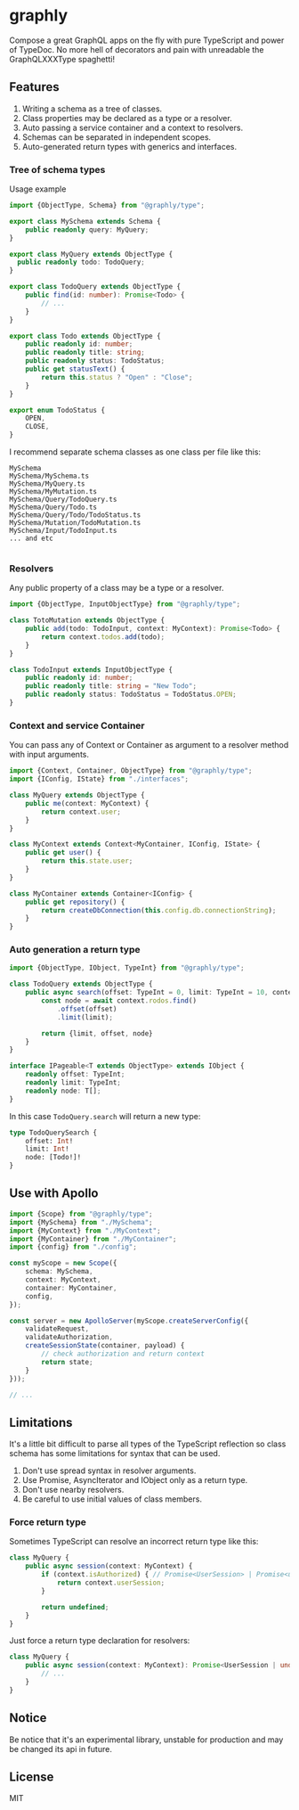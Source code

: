 # graphly

Compose a great GraphQL apps on the fly with pure TypeScript and power of TypeDoc.
No more hell of decorators and pain with unreadable the GraphQLXXXType spaghetti! 

## Features

1. Writing a schema as a tree of classes.
2. Class properties may be declared as a type or a resolver.
3. Auto passing a service container and a context to resolvers.
4. Schemas can be separated in independent scopes.
5. Auto-generated return types with generics and interfaces.

### Tree of schema types

Usage example

```typescript
import {ObjectType, Schema} from "@graphly/type";

export class MySchema extends Schema {
    public readonly query: MyQuery;
}

export class MyQuery extends ObjectType {
  public readonly todo: TodoQuery;
}

export class TodoQuery extends ObjectType {
    public find(id: number): Promise<Todo> {
        // ...
    }
}

export class Todo extends ObjectType {
    public readonly id: number;
    public readonly title: string;
    public readonly status: TodoStatus;
    public get statusText() {
        return this.status ? "Open" : "Close";
    } 
}

export enum TodoStatus {
    OPEN,
    CLOSE,
}
```

I recommend separate schema classes as one class per file like this:

```
MySchema
MySchema/MySchema.ts
MySchema/MyQuery.ts
MySchema/MyMutation.ts
MySchema/Query/TodoQuery.ts
MySchema/Query/Todo.ts
MySchema/Query/Todo/TodoStatus.ts
MySchema/Mutation/TodoMutation.ts
MySchema/Input/TodoInput.ts
... and etc
    
```

### Resolvers

Any public property of a class may be a type or a resolver.

```typescript
import {ObjectType, InputObjectType} from "@graphly/type";

class TotoMutation extends ObjectType {
    public add(todo: TodoInput, context: MyContext): Promise<Todo> {
        return context.todos.add(todo);
    }
}

class TodoInput extends InputObjectType {
    public readonly id: number;
    public readonly title: string = "New Todo";
    public readonly status: TodoStatus = TodoStatus.OPEN;
}
```

### Context and service Container

You can pass any of Context or Container as argument to 
a resolver method with input arguments.

```typescript
import {Context, Container, ObjectType} from "@graphly/type";
import {IConfig, IState} from "./interfaces";

class MyQuery extends ObjectType {
    public me(context: MyContext) {
        return context.user;
    }
}

class MyContext extends Context<MyContainer, IConfig, IState> {
    public get user() {
        return this.state.user;
    }
}

class MyContainer extends Container<IConfig> {
    public get repository() {
        return createDbConnection(this.config.db.connectionString);
    }
}
```

### Auto generation a return type

```typescript
import {ObjectType, IObject, TypeInt} from "@graphly/type";

class TodoQuery extends ObjectType {
    public async search(offset: TypeInt = 0, limit: TypeInt = 10, context: MyContext): Promise<IPageable<Todo>> {
        const node = await context.rodos.find()
            .offset(offset)
            .limit(limit);

        return {limit, offset, node}
    }
}

interface IPageable<T extends ObjectType> extends IObject {
    readonly offset: TypeInt;
    readonly limit: TypeInt;
    readonly node: T[];
}
```

In this case `TodoQuery.search` will return a new type:

```graphql
type TodoQuerySearch {
    offset: Int!
    limit: Int!
    node: [Todo!]!
}
```

## Use with Apollo

```typescript
import {Scope} from "@graphly/type";
import {MySchema} from "./MySchema";
import {MyContext} from "./MyContext";
import {MyContainer} from "./MyContainer";
import {config} from "./config";

const myScope = new Scope({
    schema: MySchema,
    context: MyContext,
    container: MyContainer,
    config,
});

const server = new ApolloServer(myScope.createServerConfig({
    validateRequest,
    validateAuthorization,
    createSessionState(container, payload) {
        // check authorization and return context
        return state;
    }
}));

// ...
```

## Limitations

It's a little bit difficult to parse all types of the TypeScript reflection so class schema has
some limitations for syntax that can be used.

1. Don't use spread syntax in resolver arguments.
2. Use Promise, AsyncIterator and IObject only as a return type.
3. Don't use nearby resolvers.
4. Be careful to use initial values of class members.

### Force return type

Sometimes TypeScript can resolve an incorrect return type like this:

```typescript
class MyQuery {
    public async session(context: MyContext) {
        if (context.isAuthorized) { // Promise<UserSession> | Promise<undefined>
            return context.userSession;
        }

        return undefined;
    }
}
```

Just force a return type declaration for resolvers:

```typescript
class MyQuery {
    public async session(context: MyContext): Promise<UserSession | undefined> {
        // ...
    }
}
```

## Notice
Be notice that it's an experimental library, unstable for production and
may be changed its api in future.

## License
MIT
